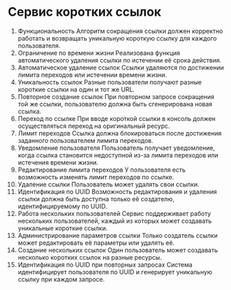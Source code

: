 <h1>Сервис коротких ссылок</h1>

1. Функциональность
   Алгоритм сокращения ссылки должен корректно работать и возвращать уникальную короткую ссылку для каждого пользователя.
2. Ограничение по времени жизни
   Реализована функция автоматического удаления ссылки по истечении её срока действия.
3. Автоматическое удаление ссылок
   Ссылки удаляются по достижении лимита переходов или истечении времени жизни.
4. Уникальность ссылок
   Разные пользователи получают разные короткие ссылки на один и тот же URL.
5. Повторное создание ссылок
   При повторном запросе сокращения той же ссылки, пользователю должна быть сгенерирована новая ссылка.
6. Переход по ссылке
   При вводе короткой ссылки в консоль должен осуществляться переход на оригинальный ресурс.
7. Лимит переходов
   Ссылка должна блокироваться после достижения заданного пользователем лимита переходов.
8. Уведомление пользователя
   Пользователь получает уведомление, когда ссылка становится недоступной из-за лимита переходов или истечения времени жизни.
9. Редактирование лимита переходов
   У пользователя есть возможность изменять лимит переходов по ссылке.
10. Удаление ссылки
    Пользователь может удалять свои ссылки.
11. Идентификация по UUID
    Возможность редактирования и удаления ссылки должна быть доступна только её создателю, идентифицируемому по UUID.
12. Работа нескольких пользователей
    Сервис поддерживает работу нескольких пользователей, каждый из которых может создавать уникальные короткие ссылки.
13. Администрирование параметров ссылки
    Только создатель ссылки может редактировать её параметры или удалять её.
14. Создание нескольких ссылок
    Один пользователь может создавать несколько коротких ссылок на разные ресурсы.
15. Идентификация по UUID при повторных запросах
    Система идентифицирует пользователя по UUID и генерирует уникальную ссылку при каждом запросе.